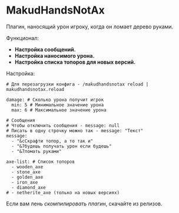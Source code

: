 # MakudHandsNotAx
Плагин, наносящий урон игроку, когда он ломает дерево руками.

Функционал:
- **Настройка сообщений.**
- **Настройка наносимого урона.**
- **Настройка списка топоров для новых версий.**

Настройка:

```
# Для перезагрузки конфига - /makudhandsnotax reload | makudhandsnotax.reload

damage: # Сколько урона получит игрок
  min: 5 # Минимальное значение урона
  max: 6 # Максимальное значение урона

# Сообщения
# Чтобы отключить сообщения - message: null
# Писать в одну строчку можно так - message: "Текст"
message:
  - "&cСкрафти топор, а то так и"
  - "&7будешь получать урон если будешь"
  - "&7ломать руками"

axe-list: # Список топоров
  - wooden_axe
  - stone_axe
  - golden_axe
  - iron_axe
  - diamond_axe
# - netherite_axe (только на новых версиях)
```

Если вам лень _скомпилировать плагин_, скачайте из релизов.
